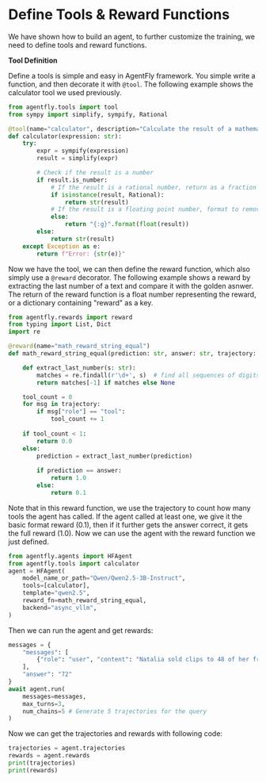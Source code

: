 # Define Tools & Reward Functions

We have shown how to build an agent, to further customize the training, we need to define tools and reward functions.

**Tool Definition**

Define a tools is simple and easy in AgentFly framework. You simple write a function, and then decorate it with `@tool`. The following example shows the calculator tool we used previously.

```python
from agentfly.tools import tool
from sympy import simplify, sympify, Rational

@tool(name="calculator", description="Calculate the result of a mathematical expression.")
def calculator(expression: str):
    try:
        expr = sympify(expression)
        result = simplify(expr)

        # Check if the result is a number
        if result.is_number:
            # If the result is a rational number, return as a fraction
            if isinstance(result, Rational):
                return str(result)
            # If the result is a floating point number, format to remove redundant zeros
            else:
                return "{:g}".format(float(result))
        else:
            return str(result)
    except Exception as e:
        return f"Error: {str(e)}"
```

Now we have the tool, we can then define the reward function, which also simply use a `@reward` decorator. The following example shows a reward by extracting the last number of a text and compare it with the golden asnwer. The return of the reward function is a float number representing the reward, or a dictionary containing "reward" as a key.

```python
from agentfly.rewards import reward
from typing import List, Dict
import re

@reward(name="math_reward_string_equal")
def math_reward_string_equal(prediction: str, answer: str, trajectory: List[Dict]) -> float:

    def extract_last_number(s: str):
        matches = re.findall(r'\d+', s)  # find all sequences of digits
        return matches[-1] if matches else None

    tool_count = 0
    for msg in trajectory:
        if msg["role"] == "tool":
            tool_count += 1
    
    if tool_count < 1:
        return 0.0
    else:
        prediction = extract_last_number(prediction)
        
        if prediction == answer:
            return 1.0
        else:
            return 0.1
```
Note that in this reward function, we use the trajectory to count how many tools the agent has called. If the agent called at least one, we give it the basic format reward (0.1), then if it further gets the answer correct, it gets the full reward (1.0).
Now we can use the agent with the reward function we just defined.

```python
from agentfly.agents import HFAgent
from agentfly.tools import calculator
agent = HFAgent(
    model_name_or_path="Qwen/Qwen2.5-3B-Instruct",
    tools=[calculator],
    template="qwen2.5",
    reward_fn=math_reward_string_equal,
    backend="async_vllm",
)
```

Then we can run the agent and get rewards:

```python
messages = {
    "messages": [
        {"role": "user", "content": "Natalia sold clips to 48 of her friends in April, and then she sold half as many clips in May. How many clips did Natalia sell altogether in April and May?"}
    ],
    "answer": "72"
}
await agent.run(
    messages=messages,
    max_turns=3,
    num_chains=5 # Generate 5 trajectories for the query
)
```

Now we can get the trajectories and rewards with following code:
```python
trajectories = agent.trajectories
rewards = agent.rewards
print(trajectories)
print(rewards)
```


